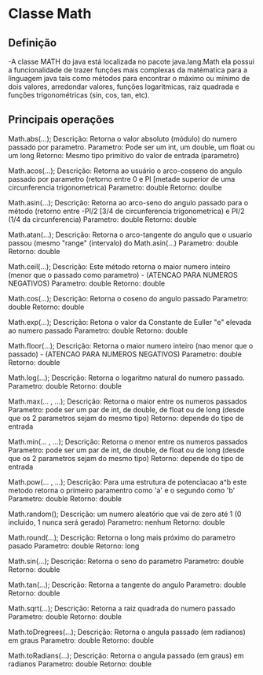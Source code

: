 # Classe Math

## Definição
-A classe MATH do java está localizada no pacote java.lang.Math
ela possui a funcionalidade de trazer funções mais complexas da matématica para a linguagem java tais como
métodos para encontrar o máximo ou mínimo de dois valores, arredondar valores, funções logarítmicas, raiz quadrada e funções
trigonométricas (sin, cos, tan, etc).

## Principais operações

Math.abs(...);
Descrição: Retorna o valor absoluto (módulo) do numero passado por parametro.
Parametro: Pode ser um int, um double, um float ou um long
Retorno: Mesmo tipo primitivo do valor de entrada (parametro)


Math.acos(...);
Descrição: Retorna ao usuário o arco-cosseno do angulo passado por parametro (retorno entre 0 e PI [metade superior de uma circunferencia trigonometrica)
Parametro: double
Retorno: doulbe

Math.asin(...);
Descrição: Retorna ao arco-seno do angulo passado para o método (retorno entre -PI/2 [3/4 de circunferencia trigonometrica) e PI/2 (1/4 da circunferencia)
Parametro: double
Retorno: double

Math.atan(...);
Descrição: Retorna o arco-tangente do angulo que o usuario passou (mesmo "range" (intervalo) do Math.asin(...)
Parametro: double
Retorno: double

Math.ceil(...);
Descrição: Este método retorna o maior numero inteiro (menor que o passado como parametro) - (ATENCAO PARA NUMEROS NEGATIVOS)
Parametro: double
Retorno: double

Math.cos(...);
Descrição: Retorna o coseno do angulo passado
Parametro: double
Retorno: double

Math.exp(...);
Descrição: Retona o valor da Constante de Euller "e" elevada ao numero passado
Parametro: double
Retorno: double

Math.floor(...);
Descrição: Retorna o maior numero inteiro (nao menor que o passado) - (ATENCAO PARA NUMEROS NEGATIVOS)
Parametro: double
Retorno: double

Math.log(...);
Descrição: Retorna o logaritmo natural do numero passado.
Parametro: double
Retorno: double

Math.max(... , ...);
Descrição: Retorna o maior entre os numeros passados
Parametro: pode ser um par de int, de double, de float ou de long (desde que os 2 parametros sejam do mesmo tipo)
Retorno: depende do tipo de entrada

Math.min(... , ...);
Descrição: Retorna o menor entre os numeros passados
Parametro: pode ser um par de int, de double, de float ou de long (desde que os 2 parametros sejam do mesmo tipo)
Retorno: depende do tipo de entrada

Math.pow(... , ...);
Descrição: Para uma estrutura de potenciacao a^b este metodo retorna o primeiro paramentro como 'a' e o segundo como 'b'
Parametro: double
Retorno: double

Math.random();
Descrição: um numero aleatório que vai de zero até 1 (0 incluido, 1 nunca será gerado)
Parametro: nenhum
Retorno: double

Math.round(...);
Descrição: Retorna o long mais próximo do parametro pasado
Parametro: double
Retorno: long

Math.sin(...);
Descrição: Retorna o seno do parametro
Parametro: double
Retorno: double

Math.tan(...);
Descrição: Retorna a tangente do angulo
Parametro: double
Retorno: double

Math.sqrt(...);
Descrição: Retorna a raiz quadrada do numero passado
Parametro: double
Retorno: double

Math.toDregrees(...);
Descrição: Retorna o angula passado (em radianos) em graus
Parametro: double
Retorno: double

Math.toRadians(...);
Descrição: Retorna o angula passado (em graus) em radianos
Parametro: double
Retorno: double

